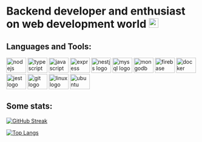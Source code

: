 <h1> Backend developer and enthusiast on web development world <img src="https://github.githubassets.com/images/icons/emoji/unicode/1f680.png" height="25" width="25" alt="rocket logo"/></h1> 


<h2> Languages and Tools:</h2>
<div align="left">
  <img src="https://cdn.jsdelivr.net/gh/devicons/devicon/icons/nodejs/nodejs-original-wordmark.svg" height="40" width="52" alt="nodejs logo"  />
  <img src="https://cdn.jsdelivr.net/gh/devicons/devicon/icons/typescript/typescript-original.svg" height="40" width="52" alt="typescript logo"  />
  <img src="https://cdn.jsdelivr.net/gh/devicons/devicon/icons/javascript/javascript-original.svg"" height="40" width="52" alt="javascript logo" />
  <img src="https://cdn.jsdelivr.net/gh/devicons/devicon/icons/express/express-original.svg" height="40" width="52" alt="express logo"  />
  <img src="https://cdn.jsdelivr.net/gh/devicons/devicon/icons/nestjs/nestjs-plain.svg" height="40" width="52" alt="nestjs logo"  />
  <img src="https://cdn.jsdelivr.net/gh/devicons/devicon/icons/mysql/mysql-original-wordmark.svg" height="40" width="52" alt="mysql logo"  />     
  <img src="https://cdn.jsdelivr.net/gh/devicons/devicon/icons/mongodb/mongodb-original.svg" height="40" width="52" alt="mongodb logo"  />
  <img src="https://cdn.jsdelivr.net/gh/devicons/devicon/icons/firebase/firebase-plain-wordmark.svg" height="40" width="52" alt="firebase logo"/>
  <img src="https://cdn.jsdelivr.net/gh/devicons/devicon/icons/docker/docker-original-wordmark.svg" height="40" width="52" alt="docker logo"  />
  <img src="https://cdn.jsdelivr.net/gh/devicons/devicon/icons/jest/jest-plain.svg" height="40" width="52" alt="jest logo"/>
  <img src="https://cdn.jsdelivr.net/gh/devicons/devicon/icons/git/git-original.svg" height="40" width="52" alt="git logo"/>
  <img src="https://cdn.jsdelivr.net/gh/devicons/devicon/icons/linux/linux-original.svg" height="40" width="52" alt="linux logo"/>
  <img src="https://cdn.jsdelivr.net/gh/devicons/devicon/icons/ubuntu/ubuntu-plain.svg" height="40" width="52" alt="ubuntu logo"/>
</div>

                                                                                                                                
<h2> Some stats:</h2>  
                                                                                                                                
<div align ="left">
                                                                                            
[![GitHub Streak](http://github-readme-streak-stats.herokuapp.com?user=gscorrea10&theme=dark&hide_border=true&border_radius=25)](https://git.io/streak-stats)
</div>
                  
<div align ="left">
                  
[![Top Langs](https://github-readme-stats.vercel.app/api/top-langs/?username=gscorrea10&layout=compact&theme=vision-friendly-dark)](https://github.com/anuraghazra/github-readme-stats)
                  
</div>
